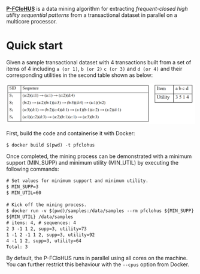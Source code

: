 [**P-FCloHUS**](https://doi.org/10.1007/978-981-19-8234-7_31) is a data mining algorithm for extracting <em>frequent-closed high utility sequential patterns</em> from a transactional dataset in parallel on a multicore processor.

<h1>Quick start</h1>

Given a sample transactional dataset with 4 transactions built from a set of items of 4 including `a (or 1)`, `b (or 2)` `c (or 3)` and `d (or 4)` and their corresponding utilities in the second table shown as below: 

![](samples.png)

First, build the code and containerise it with Docker:

    $ docker build $(pwd) -t pfclohus

Once completed, the mining process can be demonstrated with a minimum support (MIN_SUPP) and minimum utility (MIN_UTIL) by executing the following commands:

    # Set values for minimum support and minimum utility.
    $ MIN_SUPP=3
    $ MIN_UTIL=60

    # Kick off the mining process.
    $ docker run -v $(pwd)/samples:/data/samples --rm pfclohus ${MIN_SUPP} ${MIN_UTIL} /data/samples
    # items: 4, # sequences: 4
    2 3 -1 1 2, supp=3, utility=73
    1 -1 2 -1 1 2, supp=3, utility=92
    4 -1 1 2, supp=3, utility=64
    Total: 3

By default, the P-FCloHUS runs in parallel using all cores on the machine. You can further restrict this behaviour with the `--cpus` option from Docker.
